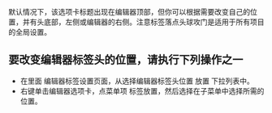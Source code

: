 默认情况下，该选项卡标题出现在编辑器顶部，但你可以根据需要改变自己的位置，并有头底部，左侧或编辑器的右侧。注意标签落点头球攻门是适用于所有项目的全局设置。

## 要改变编辑器标签头的位置，请执行下列操作之一
* 在里面 编辑器标签设置页面，从选择编辑器标签头位置 放置 下拉列表中。
* 右键单击编辑器选项卡，点菜单项 标签放置，然后选择在子菜单中选择所需的位置。